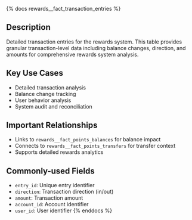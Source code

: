 {% docs rewards__fact_transaction_entries %}
## Description
Detailed transaction entries for the rewards system. This table provides granular transaction-level data including balance changes, direction, and amounts for comprehensive rewards system analysis.

## Key Use Cases
- Detailed transaction analysis
- Balance change tracking
- User behavior analysis
- System audit and reconciliation

## Important Relationships
- Links to `rewards__fact_points_balances` for balance impact
- Connects to `rewards__fact_points_transfers` for transfer context
- Supports detailed rewards analytics

## Commonly-used Fields
- `entry_id`: Unique entry identifier
- `direction`: Transaction direction (in/out)
- `amount`: Transaction amount
- `account_id`: Account identifier
- `user_id`: User identifier
{% enddocs %} 